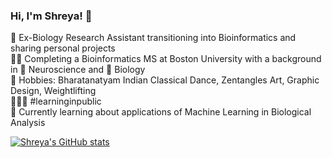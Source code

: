 ### Hi, I'm Shreya! 👋

 🧬 Ex-Biology Research Assistant transitioning into Bioinformatics and sharing personal projects<br/>
 👩‍🏫 Completing a Bioinformatics MS at Boston University with a background in 🧠 Neuroscience and 🧪 Biology <br/>
 💚 Hobbies: Bharatanatyam Indian Classical Dance, Zentangles Art, Graphic Design, Weightlifting <br/>
 👩🏽‍💻 #learninginpublic <br/>
 💭 Currently learning about applications of Machine Learning in Biological Analysis

 [![Shreya's GitHub stats](https://github-readme-stats.vercel.app/api?username=Shreya-Das-uoft&show_icons=true&theme=synthwave&hide=issues)](https://github.com/anuraghazra/github-readme-stats)

 
